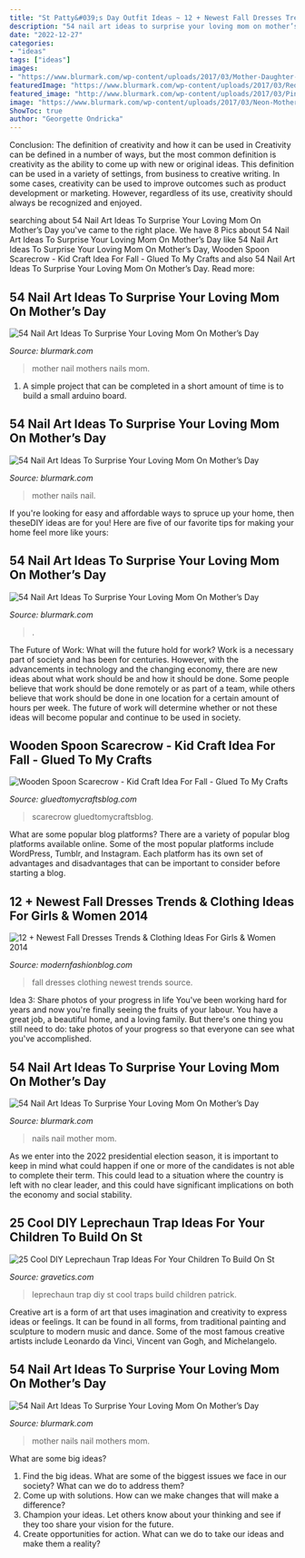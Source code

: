 ```yaml
---
title: "St Patty&#039;s Day Outfit Ideas ~ 12 + Newest Fall Dresses Trends &amp; Clothing Ideas For Girls &amp; Women 2014"
description: "54 nail art ideas to surprise your loving mom on mother’s day"
date: "2022-12-27"
categories:
- "ideas"
tags: ["ideas"]
images:
- "https://www.blurmark.com/wp-content/uploads/2017/03/Mother-Daughter-Print-Mothers-Day-Nails.jpg"
featuredImage: "https://www.blurmark.com/wp-content/uploads/2017/03/Red-Heart-Mothers-Day-Nails.jpg"
featured_image: "http://www.blurmark.com/wp-content/uploads/2017/03/Pink-Purple-Mothers-Day-Nails.jpg"
image: "https://www.blurmark.com/wp-content/uploads/2017/03/Neon-Mothers-Day-Nails-768x768.jpg"
ShowToc: true
author: "Georgette Ondricka"
---
```



Conclusion: The definition of creativity and how it can be used in
Creativity can be defined in a number of ways, but the most common definition is creativity as the ability to come up with new or original ideas. This definition can be used in a variety of settings, from business to creative writing. In some cases, creativity can be used to improve outcomes such as product development or marketing. However, regardless of its use, creativity should always be recognized and enjoyed.

	

		
searching about 54 Nail Art Ideas To Surprise Your Loving Mom On Mother’s Day you've came to the right place. We have 8 Pics about 54 Nail Art Ideas To Surprise Your Loving Mom On Mother’s Day like 54 Nail Art Ideas To Surprise Your Loving Mom On Mother’s Day, Wooden Spoon Scarecrow - Kid Craft Idea For Fall - Glued To My Crafts and also 54 Nail Art Ideas To Surprise Your Loving Mom On Mother’s Day. Read more:
		
    
## 54 Nail Art Ideas To Surprise Your Loving Mom On Mother’s Day

<img loading=lazy src="https://www.blurmark.com/wp-content/uploads/2017/03/Mother-Daughter-Print-Mothers-Day-Nails.jpg" onerror="this.onerror=null;this.src='https://tse3.mm.bing.net/th?id=OIP.LhgJDf0bLDzBFb0g4ZcUjwHaHa&amp;pid=15.1';" alt="54 Nail Art Ideas To Surprise Your Loving Mom On Mother’s Day">

_Source: blurmark.com_

>mother nail mothers nails mom. 

	

1. A simple project that can be completed in a short amount of time is to build a small arduino board.

    
## 54 Nail Art Ideas To Surprise Your Loving Mom On Mother’s Day

<img loading=lazy src="https://www.blurmark.com/wp-content/uploads/2017/03/Neon-Mothers-Day-Nails.jpg" onerror="this.onerror=null;this.src='https://tse2.mm.bing.net/th?id=OIP.ZiJPFYiobrlpLWigjvuXFwD6D6&amp;pid=15.1';" alt="54 Nail Art Ideas To Surprise Your Loving Mom On Mother’s Day">

_Source: blurmark.com_

>mother nails nail. 

	

If you're looking for easy and affordable ways to spruce up your home, then theseDIY ideas are for you! Here are five of our favorite tips for making your home feel more like yours: 

    
## 54 Nail Art Ideas To Surprise Your Loving Mom On Mother’s Day

<img loading=lazy src="https://www.blurmark.com/wp-content/uploads/2017/03/Neon-Mothers-Day-Nails-768x768.jpg" onerror="this.onerror=null;this.src='https://tse2.mm.bing.net/th?id=OIP.YgcZPWH8Vhdl0VeW1o69fAHaHa&amp;pid=15.1';" alt="54 Nail Art Ideas To Surprise Your Loving Mom On Mother’s Day">

_Source: blurmark.com_

>. 

	

The Future of Work: What will the future hold for work?
Work is a necessary part of society and has been for centuries. However, with the advancements in technology and the changing economy, there are new ideas about what work should be and how it should be done. Some people believe that work should be done remotely or as part of a team, while others believe that work should be done in one location for a certain amount of hours per week. The future of work will determine whether or not these ideas will become popular and continue to be used in society.

    
## Wooden Spoon Scarecrow - Kid Craft Idea For Fall - Glued To My Crafts

<img loading=lazy src="https://www.gluedtomycraftsblog.com/wp-content/uploads/2020/10/wooden-spoon-scarecrow-puppet-kid-craft-idea-2.jpg" onerror="this.onerror=null;this.src='https://tse3.mm.bing.net/th?id=OIP.IVInzSItddRSf8ug4slG2AHaE8&amp;pid=15.1';" alt="Wooden Spoon Scarecrow - Kid Craft Idea For Fall - Glued To My Crafts">

_Source: gluedtomycraftsblog.com_

>scarecrow gluedtomycraftsblog. 

	

What are some popular blog platforms?
There are a variety of popular blog platforms available online. Some of the most popular platforms include WordPress, Tumblr, and Instagram. Each platform has its own set of advantages and disadvantages that can be important to consider before starting a blog.

    
## 12 + Newest Fall Dresses Trends &amp; Clothing Ideas For Girls &amp; Women 2014

<img loading=lazy src="http://modernfashionblog.com/wp-content/uploads/2014/08/12-Newest-Fall-Dresses-Trends-Clothing-Ideas-For-Girls-Women-2014-6.jpg" onerror="this.onerror=null;this.src='https://tse1.mm.bing.net/th?id=OIP.BsB2mNK3ortaqOKEeDTFJwHaK4&amp;pid=15.1';" alt="12 + Newest Fall Dresses Trends &amp; Clothing Ideas For Girls &amp; Women 2014">

_Source: modernfashionblog.com_

>fall dresses clothing newest trends source. 

	

Idea 3: Share photos of your progress in life
You've been working hard for years and now you're finally seeing the fruits of your labour. You have a great job, a beautiful home, and a loving family. But there's one thing you still need to do: take photos of your progress so that everyone can see what you've accomplished.

    
## 54 Nail Art Ideas To Surprise Your Loving Mom On Mother’s Day

<img loading=lazy src="https://www.blurmark.com/wp-content/uploads/2017/03/Red-Heart-Mothers-Day-Nails.jpg" onerror="this.onerror=null;this.src='https://tse4.mm.bing.net/th?id=OIP.0wf7Ct9HaZYxrg3PuDAE8QHaHa&amp;pid=15.1';" alt="54 Nail Art Ideas To Surprise Your Loving Mom On Mother’s Day">

_Source: blurmark.com_

>nails nail mother mom. 

	

As we enter into the 2022 presidential election season, it is important to keep in mind what could happen if one or more of the candidates is not able to complete their term. This could lead to a situation where the country is left with no clear leader, and this could have significant implications on both the economy and social stability.

    
## 25 Cool DIY Leprechaun Trap Ideas For Your Children To Build On St

<img loading=lazy src="https://www.gravetics.com/wp-content/uploads/2017/08/Leprechaun-Trap.jpg" onerror="this.onerror=null;this.src='https://tse4.mm.bing.net/th?id=OIP.2PnHpyYNUNIDAv32_COq8QHaMX&amp;pid=15.1';" alt="25 Cool DIY Leprechaun Trap Ideas For Your Children To Build On St">

_Source: gravetics.com_

>leprechaun trap diy st cool traps build children patrick. 

	

Creative art is a form of art that uses imagination and creativity to express ideas or feelings. It can be found in all forms, from traditional painting and sculpture to modern music and dance. Some of the most famous creative artists include Leonardo da Vinci, Vincent van Gogh, and Michelangelo.

    
## 54 Nail Art Ideas To Surprise Your Loving Mom On Mother’s Day

<img loading=lazy src="http://www.blurmark.com/wp-content/uploads/2017/03/Pink-Purple-Mothers-Day-Nails.jpg" onerror="this.onerror=null;this.src='https://tse2.mm.bing.net/th?id=OIP.Wxbl6hg5nR38F95tzeLdRAHaHa&amp;pid=15.1';" alt="54 Nail Art Ideas To Surprise Your Loving Mom On Mother’s Day">

_Source: blurmark.com_

>mother nails nail mothers mom. 

	

What are some big ideas?
1. Find the big ideas. What are some of the biggest issues we face in our society? What can we do to address them?
2. Come up with solutions. How can we make changes that will make a difference?
3. Champion your ideas. Let others know about your thinking and see if they too share your vision for the future.
4. Create opportunities for action. What can we do to take our ideas and make them a reality?

